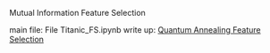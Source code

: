 Mutual Information Feature Selection

main file: File Titanic_FS.ipynb
write up: [Quantum Annealing Feature Selection](https://confluence.dwavesys.com/x/JzaiAg)
